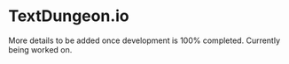 # TextDungeon.io


More details to be added once development is 100% completed. 
Currently being worked on. 
